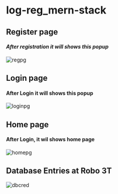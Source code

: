 # log-reg_mern-stack

## Register page

#### ***After registration it will shows this popup***

![regpg](https://user-images.githubusercontent.com/61132306/181499339-07d7f02d-af1a-49ef-baa5-23a574179839.JPG)

## Login page

#### After Login it will shows this popup

![loginpg](https://user-images.githubusercontent.com/61132306/181499360-254ec1ac-c98a-4c3e-86ec-6fc680764502.JPG)

## Home page

#### After Login, it wil shows home page

![homepg](https://user-images.githubusercontent.com/61132306/181499387-434ee2e3-f340-47ba-bba6-55b5bce1a1d5.JPG)

## Database Entries at Robo 3T

![dbcred](https://user-images.githubusercontent.com/61132306/181499435-f1bcc969-2efd-4232-9cc6-e4a5ad20a828.JPG)
